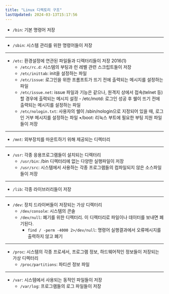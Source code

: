 ```yaml
---
title: "Linux 디렉토리 구조"
lastUpdated: 2024-03-13T15:17:56
---
```


- `/bin`: 기본 명령어 저장

---

- `/sbin`: 시스템 관리를 위한 명령어들이 저장

---

- `/etc`: 환경설정에 연관된 파일들과 디렉터리들이 저장 2016(1)
  - `/etc/rc.d`: 시스템의 부팅과 런 레벨 관련 스크립트들이 저장
  - `/etc/inittab`: init을 설정하는 파일
  - `/etc/issue`: 로그인을 위한 프롬프트가 뜨기 전에 출력되는 메시지를 설정하는 파일
  - `/etc/issue.net`: issue 파일과 기능은 같으나, 원격지 상에서 접속(telnet 등)할 경우에 출력되는 메시지 설정 - /etc/motd: 로그인 성공 후 쉘이 뜨기 전에 출력되는 메시지를 설정하는 파일
  - `/etc/nologin.txt`: 사용자의 쉘이 /sbin/nologin으로 지정되어 있을 때, 로그인 거부 메시지를 설정하는 파일 •/boot: 리눅스 부트에 필요한 부팅 지원 파일들이 저장

---

- `/mnt`: 외부장치를 마운트하기 위해 제공되는 디렉터리

---

- `/usr`: 각종 응용프로그램들이 설치되는 디렉터리
  - `/usr/bin`: /bin 디렉터리에 없는 다양한 실행파일이 저장
  - `/usr/src`: 시스템에서 사용하는 각종 프로그램들의 컴파일되지 않은 소스파일들이 저장

---

- `/lib`: 각종 라이브러리들이 저장

---

- `/dev`: 장치 드라이버들이 저장되는 가상 디렉터리
  - `/dev/console`: 시스템의 콘솔
  - `/dev/null`: 폐기를 위한 디렉터리. 이 디렉터리로 파일이나 데이터를 보내면 폐기된다.
    - `find / -perm -4000 2>/dev/null`: 명령어 실행결과에서 오류메시지를 출력하지 않고 폐기

---

- `/proc`: 시스템의 각종 프로세서, 프로그램 정보, 하드웨어적인 정보들이 저장되는 가상 디렉터리
  - `/proc/partitions`: 파티션 정보 파일

---

- `/var`: 시스템에서 사용되는 동적인 파일들이 저장
  - `/var/log`: 프로그램들의 로그 파일들이 저장
